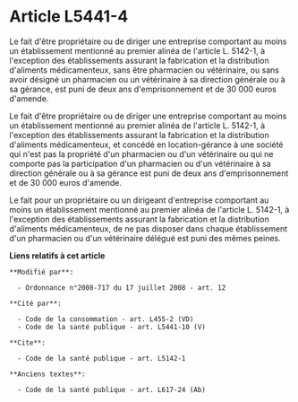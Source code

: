 # Article L5441-4

Le fait d'être propriétaire ou de diriger une entreprise comportant au moins un établissement mentionné au premier alinéa de
l'article L. 5142-1, à l'exception des établissements assurant la fabrication et la distribution d'aliments médicamenteux,
sans être pharmacien ou vétérinaire, ou sans avoir désigné un pharmacien ou un vétérinaire à sa direction générale ou à sa
gérance, est puni de deux ans d'emprisonnement et de 30 000 euros d'amende. 

Le fait d'être propriétaire ou de diriger une entreprise comportant au moins un établissement mentionné au premier alinéa de
l'article L. 5142-1, à l'exception des établissements assurant la fabrication et la distribution d'aliments médicamenteux, et
concédé en location-gérance à une société qui n'est pas la propriété d'un pharmacien ou d'un vétérinaire ou qui ne comporte
pas la participation d'un pharmacien ou d'un vétérinaire à sa direction générale ou à sa gérance est puni de deux ans
d'emprisonnement et de 30 000 euros d'amende. 

Le fait pour un propriétaire ou un dirigeant d'entreprise comportant au moins un établissement mentionné au premier alinéa de
l'article L. 5142-1, à l'exception des établissements assurant la fabrication et la distribution d'aliments médicamenteux, de
ne pas disposer dans chaque établissement d'un pharmacien ou d'un vétérinaire délégué est puni des mêmes peines.

**Liens relatifs à cet article**

	**Modifié par**:

	  - Ordonnance n°2008-717 du 17 juillet 2008 - art. 12

	**Cité par**:

	  - Code de la consommation - art. L455-2 (VD)
	  - Code de la santé publique - art. L5441-10 (V)

	**Cite**:

	  - Code de la santé publique - art. L5142-1

	**Anciens textes**:

	  - Code de la santé publique - art. L617-24 (Ab)
